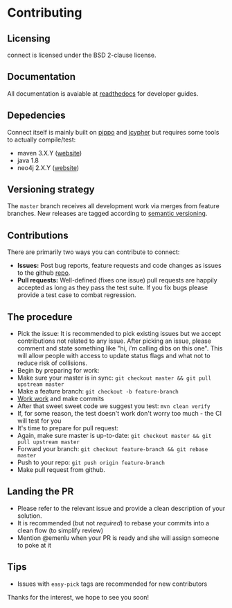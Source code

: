 Contributing
============

Licensing
---------
connect is licensed under the BSD 2-clause license.

Documentation
-------------
All documentation is avaiable at [readthedocs](https://serpconnect.rtfd.io) for developer guides.

Depedencies
-----------
Connect itself is mainly built on [pippo](https://pippo.ro) and [jcypher](https://github.com/Wolfgang-Schuetzelhofer/jcypher/wiki) but requires some tools to actually compile/test:

 - maven 3.X.Y ([website](https://maven.apache.org/index.html))
 - java 1.8
 - neo4j 2.X.Y ([website](https://neo4j.com/download/other-releases/))

Versioning strategy
-------------------
The `master` branch receives all development work via merges from feature branches.
New releases are tagged according to [semantic versioning](http://semver.org/). 

Contributions
-------------
There are primarily two ways you can contribute to connect:
 - **Issues:** Post bug reports, feature requests and code changes as issues to the github [repo](https://github.com/emenlu/connect/issues/).
 - **Pull requests:** Well-defined (fixes one issue) pull requests are happily accepted as long as they pass the test suite. If you fix bugs please provide a test case to combat regression.   

The procedure
-------------
 - Pick the issue: It is recommended to pick existing issues but we accept contributions not related to any issue. After picking an issue, please comment and state something like "hi, i'm calling dibs on this one". This will allow people with access to update status flags and what not to reduce risk of collisions.
 - Begin by preparing for work:
  - Make sure your master is in sync: `git checkout master && git pull upstream master` 
  - Make a feature branch: `git checkout -b feature-branch`
  - [Work work](https://www.myinstants.com/instant/warcraft-peon-work-work/) and make commits
  - After that sweet sweet code we suggest you test: `mvn clean verify`
   - If, for some reason, the test doesn't work don't worry too much - the CI will test for you 
 - It's time to prepare for pull request:
  - Again, make sure master is up-to-date: `git checkout master && git pull upstream master` 
  - Forward your branch: `git checkout feature-branch && git rebase master`
 - Push to your repo: `git push origin feature-branch`
 - Make pull request from github.

Landing the PR
--------------
 - Please refer to the relevant issue and provide a clean description of your solution.
 - It is recommended (but not *required*) to rebase your commits into a clean flow (to simplify review)
 - Mention @emenlu when your PR is ready and she will assign someone to poke at it 

Tips
----
 * Issues with `easy-pick` tags are recommended for new contributors

Thanks for the interest, we hope to see you soon!
